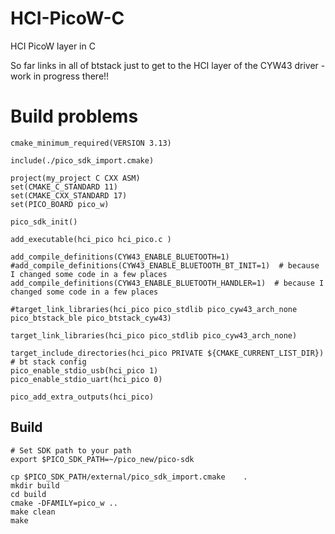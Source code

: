# HCI-PicoW-C
HCI PicoW layer in C

So far links in all of btstack just to get to the HCI layer of the CYW43 driver - work in progress there!!   

# Build problems

```
cmake_minimum_required(VERSION 3.13)

include(./pico_sdk_import.cmake)

project(my_project C CXX ASM)
set(CMAKE_C_STANDARD 11)
set(CMAKE_CXX_STANDARD 17)
set(PICO_BOARD pico_w)

pico_sdk_init()

add_executable(hci_pico hci_pico.c )

add_compile_definitions(CYW43_ENABLE_BLUETOOTH=1)
#add_compile_definitions(CYW43_ENABLE_BLUETOOTH_BT_INIT=1)  # because I changed some code in a few places
add_compile_definitions(CYW43_ENABLE_BLUETOOTH_HANDLER=1)  # because I changed some code in a few places

#target_link_libraries(hci_pico pico_stdlib pico_cyw43_arch_none pico_btstack_ble pico_btstack_cyw43)

target_link_libraries(hci_pico pico_stdlib pico_cyw43_arch_none)

target_include_directories(hci_pico PRIVATE ${CMAKE_CURRENT_LIST_DIR}) # bt stack config
pico_enable_stdio_usb(hci_pico 1)
pico_enable_stdio_uart(hci_pico 0)

pico_add_extra_outputs(hci_pico)
```

## Build

```
# Set SDK path to your path
export $PICO_SDK_PATH=~/pico_new/pico-sdk

cp $PICO_SDK_PATH/external/pico_sdk_import.cmake    .
mkdir build
cd build
cmake -DFAMILY=pico_w ..
make clean
make

```
